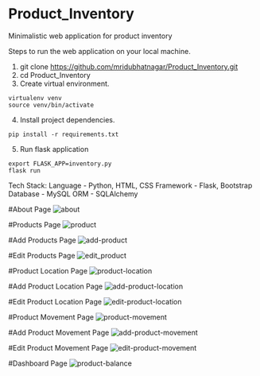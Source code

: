 # Product_Inventory
Minimalistic web application for product inventory

Steps to run the web application on your local machine.

1. git clone https://github.com/mridubhatnagar/Product_Inventory.git
2. cd Product_Inventory
3. Create virtual environment. 
```
virtualenv venv
source venv/bin/activate
```
4. Install project dependencies.
```
pip install -r requirements.txt
```
5. Run flask application 
```
export FLASK_APP=inventory.py
flask run
```

Tech Stack:
Language - Python, HTML, CSS
Framework - Flask, Bootstrap
Database - MySQL
ORM - SQLAlchemy


#About Page
![about](https://user-images.githubusercontent.com/16894718/72667794-a1354a00-3a45-11ea-8892-8c3a448ecff6.png)

#Products Page
![product](https://user-images.githubusercontent.com/16894718/72667803-b316ed00-3a45-11ea-8b8b-9a40138fc7ad.png)

#Add Products Page
![add-product](https://user-images.githubusercontent.com/16894718/72667804-bc07be80-3a45-11ea-9eb8-4430d147f4bf.png)

#Edit Products Page
![edit_product](https://user-images.githubusercontent.com/16894718/72667807-c1650900-3a45-11ea-8ceb-2b550ca7af20.png)

#Product Location Page
![product-location](https://user-images.githubusercontent.com/16894718/72667817-d346ac00-3a45-11ea-8600-b1c571157cd9.png)

#Add Product Location Page
![add-product-location](https://user-images.githubusercontent.com/16894718/72667819-d80b6000-3a45-11ea-89bc-ea27fe53926a.png)

#Edit Product Location Page
![edit-product-location](https://user-images.githubusercontent.com/16894718/72667821-dc377d80-3a45-11ea-9908-2ad711a79003.png)

#Product Movement Page
![product-movement](https://user-images.githubusercontent.com/16894718/72667826-e8bbd600-3a45-11ea-802d-d128348ac2c5.png)

#Add Product Movement Page
![add-product-movement](https://user-images.githubusercontent.com/16894718/72667829-eeb1b700-3a45-11ea-90e1-1616c1289319.png)

#Edit Product Movement Page
![edit-product-movement](https://user-images.githubusercontent.com/16894718/72667831-f7a28880-3a45-11ea-9293-47aa1d388c85.png)

#Dashboard Page
![product-balance](https://user-images.githubusercontent.com/16894718/72667905-d1c9b380-3a46-11ea-9522-83bc1cc30719.png)
